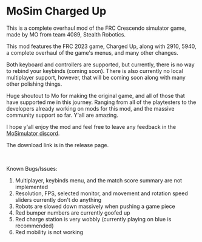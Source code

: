 # MoSim Charged Up

This is a complete overhaul mod of the FRC Crescendo simulator game, made by MO from team 4089, Stealth Robotics.

This mod features the FRC 2023 game, Charged Up, along with 2910, 5940, a complete overhaul of the game's menus, and many other changes.

Both keyboard and controllers are supported, but currently, there is no way to rebind your keybinds (coming soon).
There is also currently no local multiplayer support, however, that will be coming soon along with many other polishing things.

Huge shoutout to Mo for making the original game, and all of those that have supported me in this journey. Ranging from all of the playtesters to the developers already working on mods for this mod, and the massive community support so far. Y'all are amazing.

I hope y'all enjoy the mod and feel free to leave any feedback in the [MoSimulator discord](https://discord.gg/JcrwE45u).

The download link is in the release page.

<br />

Known Bugs/Issues:
1. Multiplayer, keybinds menu, and the match score summary are not implemented
2. Resolution, FPS, selected monitor, and movement and rotation speed sliders currently don't do anything
3. Robots are slowed down massively when pushing a game piece
4. Red bumper numbers are currently goofed up
5. Red charge station is very wobbly (currently playing on blue is recommended)
6. Red mobility is not working
